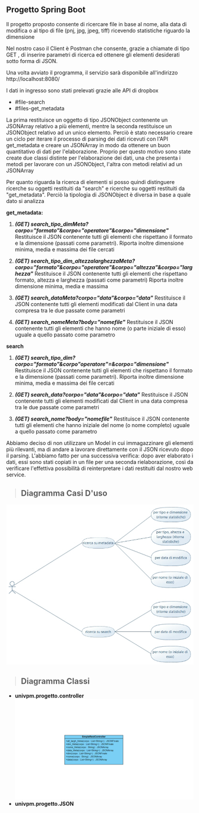 
## Progetto Spring Boot 

Il progetto proposto consente di ricercare file in base al nome, alla data di modifica o al tipo di file (pnj, jpg, jpeg, tiff) ricevendo statistiche riguardo la dimensione 

Nel nostro caso il Client è Postman che consente, grazie a chiamate di tipo GET , di inserire parametri di ricerca ed ottenere gli elementi desiderati sotto forma di JSON.

Una volta avviato il programma, il servizio sarà disponibile all'indirizzo http://localhost:8080/

I dati in ingresso sono stati prelevati grazie alle API di dropbox 
 - #file-search
 - #files-get_metadata

La prima restituisce un oggetto di tipo JSONObject contenente un JSONArray relativo a più elementi, mentre la seconda restituisce un  JSONObject relativo ad un unico elemento.
Perciò è stato necessario creare un ciclo per iterare il processo di parsing dei dati ricevuti con l'API get_metadata e creare un JSONArray in modo da ottenere un buon quantitativo di dati per l'elaborazione. 
Proprio per questo motivo sono state create due classi distinte per l'elaborazione dei dati, una che presenta i metodi per lavorare con un JSONObject, l'altra con metodi relativi ad un JSONArray  


Per quanto riguarda la ricerca di elementi si posso quindi distinguere ricerche su oggetti restituiti da "search" e ricerche su oggetti restituiti da "get_metadata". 
Perciò la tipologia di JSONObject è diversa in base a quale dato si analizza 
 

**get_metadata:**

 1. ***(GET) search_tipo_dimMeta?corpo="formato"&corpo="operatore"&corpo="dimensione"***
Restituisce il JSON contenente tutti gli elementi che rispettano il formato e la dimensione (passati come parametri). Riporta inoltre dimensione minima, media e massima dei file cercati

 2. ***(GET) search_tipo_dim_altezzalarghezzaMeta?corpo="formato"&corpo="operatore"&corpo="altezza"&corpo="larghezza"***
Restituisce il JSON contenente tutti gli elementi che rispettano formato, altezza e larghezza (passati come parametri)  Riporta inoltre dimensione minima, media e massima



 3. ***(GET) search_dataMeta?corpo="data"&corpo="data"***
Restituisce il JSON contenente tutti gli elementi modificati dal Client in una data compresa tra le due passate come parametri
 
 5. ***(GET) search_nomeMeta?body="nomefile"***
Restituisce il JSON contenente tutti gli elementi che hanno nome (o parte iniziale di esso) uguale a quello passato come parametro



**search**

 

 1. ***(GET) search_tipo_dim?corpo="formato"&corpo"operatore"=&corpo="dimensione"***
Restituisce il JSON contenente tutti gli elementi che rispettano il formato e la dimensione (passati come parametri). Riporta inoltre dimensione minima, media e massima dei file cercati

 3. ***(GET) search_data?corpo="data"&corpo="data"***
Restituisce il JSON contenente tutti gli elementi modificati dal Client in una data compresa tra le due passate come parametri

 3. ***(GET) search_nome?body="nomefile"***
Restituisce il JSON contenente tutti gli elementi che hanno iniziale del nome (o nome completo) uguale a quello passato come parametro


Abbiamo deciso di non utilizzare un Model in cui immagazzinare gli elementi più rilevanti, ma di andare a lavorare direttamente con il JSON ricevuto dopo il parsing. 
L'abbiamo fatto per una successiva verifica: dopo aver elaborato i dati, essi sono stati copiati in un file per una seconda rielaborazione, così da verificare l'effettiva possibilità di reinterpretare i dati restituiti dal nostro web service. 

    

> ## **Diagramma Casi D'uso**

![enter image description here](https://github.com/MarcoP1999/OOPproject/blob/master/src/UML/NewModel%20Use%20Case%20Diagram1.jpg)



> ## **Diagramma Classi**

 - **univpm.progetto.controller**
![enter image description here](https://github.com/MarcoP1999/OOPproject/blob/master/src/UML/Controller.png)
 - **univpm.progetto.JSON**
 

<!--stackedit_data:
eyJoaXN0b3J5IjpbMTMyNzEyODYzLDE1NDc1Mzk2OTgsLTE3ND
U2Mzc3NjYsMjU5NTQxODE2LDkwMzU4NjIwNSwxNDUxMzM2NDk1
LDE0NTEzMzY0OTUsLTE2MTI0MTM1MDVdfQ==
-->
